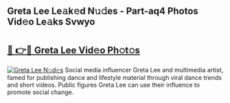 ## Greta Lee Le𝚊k𝚎d N𝚞𝚍es - Part-aq4 Photos Vid𝚎o Le𝚊ks Svwyo

# <h2><a href="http://fbfhtdl.evod.top/?m=Greta+Lee">🔗 👉🔴 Greta Lee Vid𝚎o Ph𝚘t𝚘s</a></h2>

[![Greta Lee N𝚞d𝚎s](https://i.imgur.com/8V9OHl7.gif)](http://fbfhtdl.evod.top/?m=Greta+Lee)
Social media influencer Greta Lee and multimedia artist, famed for publishing dance and lifestyle material through viral dance trends and short videos. Public figures Greta Lee can use their influence to promote social change. 
